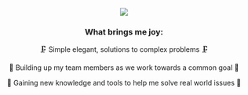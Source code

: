 
<p align="center">
  <a href="https://skillicons.dev">
    <img src="https://skillicons.dev/icons?i=ts,js,py,node,react,redux,html,css,tailwind,aws,postgres,sqlite,express,sequelize,nodejs,flask,rails,docker,github&perline=6" />
  </a>
</p>
<h3 align="center">
	What brings me joy:
</h3>
<p align="center">
	🗜️ Simple elegant, solutions to complex problems 🗜️
</p>
<p align="center">
	🤗 Building up my team members as we work towards a common goal 🤗
</p>
<p align="center">
	🧩 Gaining new knowledge and tools to help me solve real world issues 🧩
</p>




<!--
**jgoldenberg29/jgoldenberg29** is a ✨ _special_ ✨ repository because its `README.md` (this file) appears on your GitHub profile.

Here are some ideas to get you started:

- 🔭 I’m currently working on ...
- 🌱 I’m currently learning ...
- 👯 I’m looking to collaborate on ...
- 🤔 I’m looking for help with ...
- 💬 Ask me about ...
- 📫 How to reach me: ...
- 😄 Pronouns: ...
- ⚡ Fun fact: ...
-->
